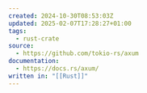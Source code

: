 ```yaml
---
created: 2024-10-30T08:53:03Z
updated: 2025-02-07T17:28:27+01:00
tags:
  - rust-crate
source:
  - https://github.com/tokio-rs/axum
documentation:
  - https://docs.rs/axum/
written in: "[[Rust]]"
---
```

